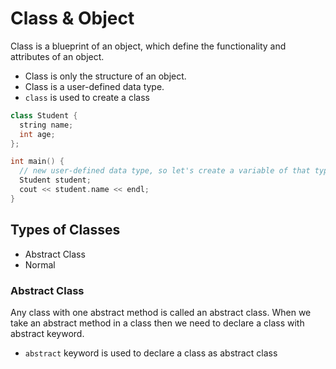 # Class & Object

Class is a blueprint of an object, which define the functionality and attributes of an object.

- Class is only the structure of an object.
- Class is a user-defined data type.
- `class` is used to create a class

```cpp
class Student {
  string name;
  int age;
};

int main() {
  // new user-defined data type, so let's create a variable of that type
  Student student;
  cout << student.name << endl;
}
```

## Types of Classes

- Abstract Class
- Normal

### Abstract Class

Any class with one abstract method is called an abstract class. When we take an abstract method in a class then we need to declare a class with 
abstract keyword.
- `abstract` keyword is used to declare a class as abstract class
